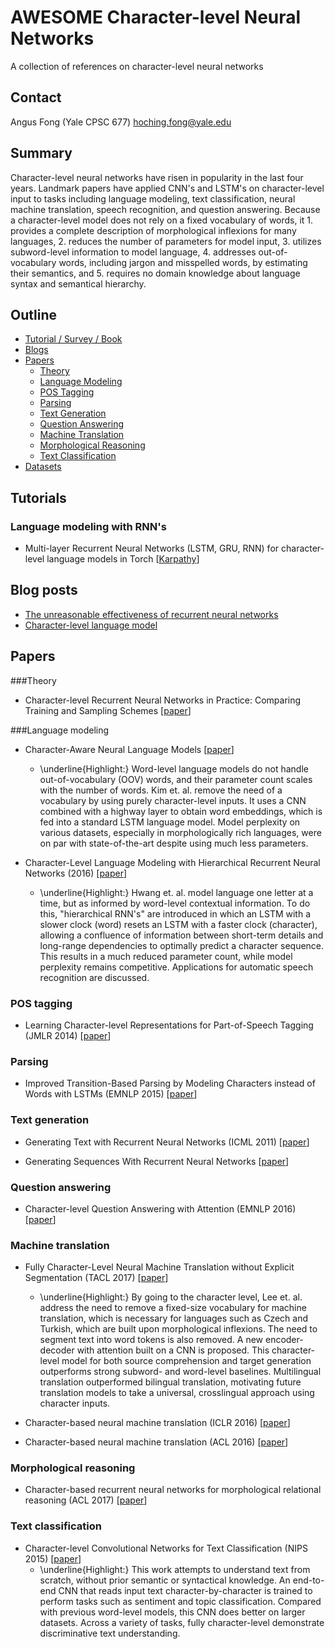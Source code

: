 # AWESOME Character-level Neural Networks
A collection of references on character-level neural networks

## Contact
Angus Fong (Yale CPSC 677)
hoching.fong@yale.edu

## Summary
Character-level neural networks have risen in popularity in the last four years. Landmark papers have applied CNN's and LSTM's on character-level input to tasks including language modeling, text classification, neural machine translation, speech recognition, and question answering. Because a character-level model does not rely on a fixed vocabulary of words, it 1. provides a complete description of morphological inflexions for many languages, 2. reduces the number of parameters for model input, 3. utilizes subword-level information to model language, 4. addresses out-of-vocabulary words, including jargon and misspelled words, by estimating their semantics, and 5. requires no domain knowledge about language syntax and semantical hierarchy.

## Outline

- [Tutorial / Survey / Book](#tutorials)
- [Blogs](#blogs)
- [Papers](#papers)
  - [Theory](#theory)
  - [Language Modeling](#language-modeling)
  - [POS Tagging](#pos-tagging)
  - [Parsing](#parsing)
  - [Text Generation](#text-generation)
  - [Question Answering](#question-answering)
  - [Machine Translation](#machine-translation)
  - [Morphological Reasoning](#morphological-reasoning)
  - [Text Classification](#text-classification)
- [Datasets](#datasets)


## Tutorials
### Language modeling with RNN's
* Multi-layer Recurrent Neural Networks (LSTM, GRU, RNN) for character-level language models in Torch
[[Karpathy](https://github.com/karpathy/char-rnn)]

## Blog posts
* [The unreasonable effectiveness of recurrent neural networks](http://karpathy.github.io/2015/05/21/rnn-effectiveness/)
* [Character-level language model](https://towardsdatascience.com/character-level-language-model-1439f5dd87fe)

## Papers

###Theory
* Character-level Recurrent Neural Networks in Practice: Comparing Training and Sampling Schemes [[paper](https://arxiv.org/abs/1801.00632)]

###Language modeling
* Character-Aware Neural Language Models [[paper](https://arxiv.org/pdf/1508.06615.pdf)]
    + \underline{Highlight:} Word-level language models do not handle out-of-vocabulary (OOV) words, and their parameter count scales with the number of words. Kim et. al. remove the need of a vocabulary by using purely character-level inputs. It uses a CNN combined with a highway layer to obtain word embeddings, which is fed into a standard LSTM language model. Model perplexity on various datasets, especially in morphologically rich languages, were on par with state-of-the-art despite using much less parameters. 

* Character-Level Language Modeling with Hierarchical Recurrent Neural Networks (2016) [[paper](https://arxiv.org/abs/1609.03777)]

    + \underline{Highlight:} Hwang et. al. model language one letter at a time, but as informed by word-level contextual information. To do this, "hierarchical RNN's" are introduced in which an LSTM with a slower clock (word) resets an LSTM with a faster clock (character), allowing a confluence of information between short-term details and long-range dependencies to optimally predict a character sequence. This results in a much reduced parameter count, while model perplexity remains competitive. Applications for automatic speech recognition are discussed.

### POS tagging
* Learning Character-level Representations for Part-of-Speech Tagging (JMLR 2014) [[paper](http://proceedings.mlr.press/v32/santos14.pdf)]

### Parsing
* Improved Transition-Based Parsing by Modeling Characters instead of Words with LSTMs (EMNLP 2015) [[paper](https://arxiv.org/abs/1508.00657)]

### Text generation
* Generating Text with Recurrent Neural Networks (ICML 2011) [[paper](https://www.cs.utoronto.ca/~ilya/pubs/2011/LANG-RNN.pdf)]

* Generating Sequences With Recurrent Neural Networks [[paper](https://arxiv.org/abs/1308.0850)]

### Question answering
* Character-level Question Answering with Attention (EMNLP 2016)
[[paper](http://www.aclweb.org/anthology/D16-1166)]

### Machine translation
* Fully Character-Level Neural Machine Translation without Explicit Segmentation (TACL 2017) [[paper](https://arxiv.org/abs/1610.03017)]
    + \underline{Highlight:} By going to the character level, Lee et. al. address the need to remove a fixed-size vocabulary for machine translation, which is necessary for languages such as Czech and Turkish, which are built upon morphological inflexions. The need to segment text into word tokens is also removed. A new encoder-decoder with attention built on a CNN is proposed. This character-level model for both source comprehension and target generation outperforms strong subword- and word-level baselines. Multilingual translation outperformed bilingual translation, motivating future translation models to take a universal, crosslingual approach using character inputs.

* Character-based neural machine translation (ICLR 2016) [[paper](https://arxiv.org/abs/1511.04586)]

* Character-based neural machine translation (ACL 2016) [[paper](https://arxiv.org/pdf/1603.00810.pdf)]

### Morphological reasoning
* Character-based recurrent neural networks for morphological relational reasoning (ACL 2017) [[paper](http://www.aclweb.org/anthology/W17-4108)]

### Text classification
* Character-level Convolutional Networks for Text Classification (NIPS 2015) [[paper](https://arxiv.org/abs/1509.01626)]
    + \underline{Highlight:} This work attempts to understand text from scratch, without prior semantic or syntactical knowledge. An end-to-end CNN that reads input text character-by-character is trained to perform tasks such as sentiment and topic classification. Compared with previous word-level models, this CNN does better on larger datasets. Across a variety of tasks, fully character-level demonstrate discriminative text understanding.
